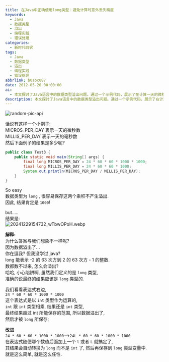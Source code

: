 ```yaml
---
title: 在Java中正确使用long类型：避免计算时意外丢失精度
keywords:
  - Java
  - 数据类型
  - 溢出
  - 编程实践
  - 错误处理
categories:
  - 新时代码农
tags:
  - Java
  - 数据类型
  - 溢出
  - 编程实践
  - 错误处理
abbrlink: b0abc087
date: 2012-05-20 00:00:00
ai:
  - 本文探讨了Java语言中的数据类型溢出问题。通过一个示例代码，展示了在计算一天的微秒数和毫秒数时，由于没有正确指定数值类型为`long`，导致结果超出`int`类型的范围，从而引发数据溢出的情况。文章解释了如何避免这种陷阱，并提供了改进后的代码示例。
description: 本文探讨了Java语言中的数据类型溢出问题。通过一个示例代码，展示了在计算一天的微秒数和毫秒数时，由于没有正确指定数值类型为`long`，导致结果超出`int`类型的范围，从而引发数据溢出的情况。文章解释了如何避免这种陷阱，并提供了改进后的代码示例。
---
```


<!-- markdownlint-disable-next-line MD033 -->
<meta name="referrer" content="no-referrer"/>

![random-pic-api](https://api.dong4j.ink:1024/cover)

话说有这样一个小例子:  
MICROS_PER_DAY 表示一天的微秒数  
MILLIS_PER_DAY 表示一天的毫秒数  
然后下面例子的结果是多少呢?

```java
public class Test3 {
    public static void main(String[] args) {
        final long MICROS_PER_DAY = 24 * 60 * 60 * 1000 * 1000;
        final long MILLIS_PER_DAY = 24 * 60 * 60 * 1000;
        System.out.println(MICROS_PER_DAY / MILLIS_PER_DAY);
    }
}
```

So easy  
数据类型为 `long` , 很容易保存这两个乘积不产生溢出.  
因此, 结果肯定是 `1000`!

but…..  
结果是:  
![20241229154732_wTbwOPoH.webp](https://cdn.dong4j.site/source/image/20241229154732_wTbwOPoH.webp)

**解释:**  
为什么答案与我们想象不一样呢?  
因为数据溢出了…  
你在逗我? 但我没学过 java?  
long 能表示 -2 的 63 次方到 2 的 63 次方 - 1 的整数.  
数都数不过来, 怎么会溢出?  
哈哈, 小心陷阱啊, 虽然我们定义的是 `long` 类型,  
准确的说最终的结果应该是 `long` 类型的.

我们看看表达式右边,  
`24 * 60 * 60 * 1000 * 1000`  
这个表达式是以 `int` 类型作为运算的,  
`int` 跟 `int` 类型相乘, 结果还是 `int` 类型,  
最终结果超过 int 所能保存的范围, 所以数据溢出了,  
然后才被 `long` 所保存;

**改进**  
`24 * 60 * 60 * 1000 * 1000`–>`24L * 60 * 60 * 1000 * 1000`  
在表达式随便哪个数值后面加上一个 `l` 或者 `L` 就搞定了,  
其结果会自动转换为 `long` 而不是 `int` 了, 然后再保存到 `long` 类型变量中.  
就是这么简单, 就是这么任性.
